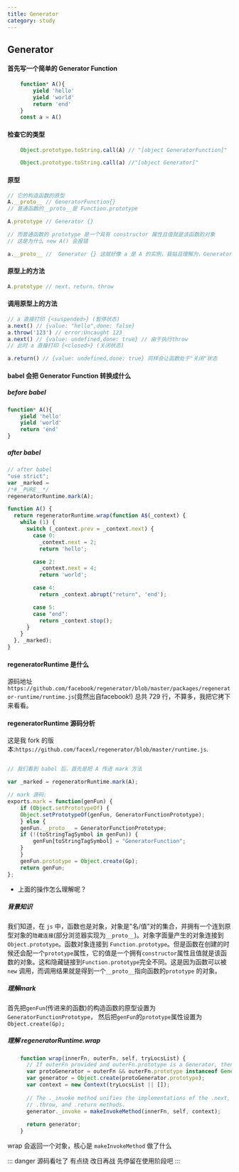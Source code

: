 ```yaml
---
title: Generator
category: study
---
```


## Generator

#### 首先写一个简单的 Generator Function

```javascript
    function* A(){
        yield 'hello'
        yield 'world'
        return 'end'
    }
    const a = A()
```

#### 检查它的类型
```javascript
    Object.prototype.toString.call(A) // "[object GeneratorFunction]"

    Object.prototype.toString.call(a) //"[object Generator]"

```

#### 原型
```javascript
// 它的构造函数的原型
A.__proto__ // GeneratorFunction{}  
// 普通函数的__proto__是 Function.prototype

A.prototype // Generator {}

// 而普通函数的 prototype 是一个具有 constructor 属性且值就是该函数的对象
// 这是为什么 new A() 会报错

a.__proto__ //  Generator {} 这就好像 a 是 A 的实例，我姑且理解为，Generator Function 执行，就会得到它的"实例"

```

#### 原型上的方法

```javascript
A.prototype // next、return、throw
```

#### 调用原型上的方法

```javascript
// a 直接打印 {<suspended>} (暂停状态)
a.next() // {value: "hello",done: false}
a.throw('123') // error:Uncaught 123
a.next() // {value: undefined,done: true} // 由于执行throw
// 此时 a 直接打印 {<closed>} (关闭状态)

a.return() // {value: undefined,done: true} 同样会让函数处于"关闭"状态
```

#### babel 会把 Generator Function 转换成什么

##### before babel 

```javascript
function* A(){
    yield 'hello'
    yield 'world'
    return 'end'
}
```
##### after babel 
```javascript
// after babel
"use strict";
var _marked =
/*#__PURE__*/
regeneratorRuntime.mark(A);

function A() {
  return regeneratorRuntime.wrap(function A$(_context) {
    while (1) {
      switch (_context.prev = _context.next) {
        case 0:
          _context.next = 2;
          return 'hello';

        case 2:
          _context.next = 4;
          return 'world';

        case 4:
          return _context.abrupt("return", 'end');

        case 5:
        case "end":
          return _context.stop();
      }
    }
  }, _marked);
}
```

#### regeneratorRuntime 是什么

源码地址 `https://github.com/facebook/regenerator/blob/master/packages/regenerator-runtime/runtime.js`(竟然出自facebook!)
总共 729 行，不算多，我把它拷下来看看。

#### regeneratorRuntime 源码分析

这是我 fork 的版本:`https://github.com/facexl/regenerator/blob/master/runtime.js`.

```javascript

// 我们看到 babel 后，首先是把 A 传进 mark 方法

var _marked = regeneratorRuntime.mark(A);

// mark 源码:
exports.mark = function(genFun) {
    if (Object.setPrototypeOf) {
    Object.setPrototypeOf(genFun, GeneratorFunctionPrototype);
    } else {
    genFun.__proto__ = GeneratorFunctionPrototype;
    if (!(toStringTagSymbol in genFun)) {
        genFun[toStringTagSymbol] = "GeneratorFunction";
    }
    }
    genFun.prototype = Object.create(Gp);
    return genFun;
};

```
- 上面的操作怎么理解呢？  
##### 背景知识
我们知道，在 `js` 中，函数也是对象，对象是"名/值"对的集合，并拥有一个连到原型对象的`隐藏连接`(部分浏览器实现为`__proto__`)。对象字面量产生的对象连接到 `Object.prototype`。函数对象连接到 `Function.prototype`。但是函数在创建的时候还会配一个`prototype`属性，它的值是一个拥有`constructor`属性且值就是该函数的对象。这和隐藏链接到`Function.prototype`完全不同。这是因为函数可以被 `new` 调用，而调用结果就是得到一个`__proto__`指向函数的`prototype` 的对象。
##### 理解mark

首先把`genFun`(传进来的函数)的构造函数的原型设置为`GeneratorFunctionPrototype`，
然后把`genFun`的`prototype`属性设置为`Object.create(Gp);`

##### 理解 regeneratorRuntime.wrap

```javascript
    function wrap(innerFn, outerFn, self, tryLocsList) {
      // If outerFn provided and outerFn.prototype is a Generator, then outerFn.prototype instanceof Generator.
      var protoGenerator = outerFn && outerFn.prototype instanceof Generator ? outerFn : Generator;
      var generator = Object.create(protoGenerator.prototype);
      var context = new Context(tryLocsList || []);
  
      // The ._invoke method unifies the implementations of the .next,
      // .throw, and .return methods.
      generator._invoke = makeInvokeMethod(innerFn, self, context);
  
      return generator;
    }
```

wrap 会返回一个对象，核心是 `makeInvokeMethod` 做了什么

::: danger
源码看吐了  有点绕 改日再战 先停留在使用阶段吧
:::

